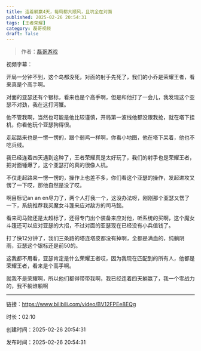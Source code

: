 ```yaml
---
title: 连着躺赢4天，每局都大顺风，且坑全在对面
published: 2025-02-26 20:54:31
tags: [王者荣耀]
category: 磊哥视频
draft: false
---
```



> 作者：[磊哥游戏](https://space.bilibili.com/268941858?spm_id_from=333.788.upinfo.head.click)

视频字幕：

开局一分钟不到，这个鸟都没死，对面的射手先死了，我们的小乔是荣耀王者，看来真是个高手啊。

对面的亚瑟还有个银标，看来也是个高手啊，但是和他打了一会儿，我发现这个亚瑟不对劲，我在这打河蟹。

他不管我啊，当然也可能是他比较谨慎，开局第一波线他都没跟我抢，就在塔下挂机，你看他玩个亚瑟狗得很。

走起路来也是一愣一愣的，跟个弱鸡一样啊，你看小地图，他在塔下呆着，他也不吃兵线。

我已经连着四天遇到这种了，王者荣耀真是太好玩了，我们的射手也是荣耀王者，把对面锤爆了，这个亚瑟打的真的很像人机。

不仅走起路来一愣一愣的，操作上也差不多，你们看这个亚瑟的操作，发起进攻又愣了一下哎，那他自然是没了哎。

啊目标记an an en尽力了，两个人打我一个，这没办法呀，刚刚那个亚瑟又愣了一下，系统推荐我买魔女斗篷来应对敌方的司马懿。

看来司马懿还是太超标了，还得专门出个装备来应对他，听系统的买啊，这个魔女斗篷还可以应对亚瑟的大招，不过对面的亚瑟现在已经没有小兵值钱了。

打了快12分钟了，我们三条路的塔连塔皮都没有掉啊，全都是满血的，纯躺阴雨，亚瑟这个银标还是前50的。

这我都不用看，亚瑟肯定是什么荣耀王者哎，因为我现在匹配到的所有人，他都是荣耀王者，看来是个高手啊。

就我不是荣耀啊，所以他们都得带带我啊，我已经连着四天躺赢了，我一个零战力的，我不躺谁躺啊

---


链接：https://www.bilibili.com/video/BV12FPEe8EQg



时长：02:10

创建时间：2025-02-26 20:54:31

发布时间：2025-02-26 20:54:31
